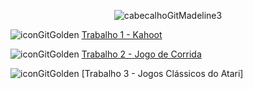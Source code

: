 <div align="center">
  
![cabecalhoGitMadeline3](https://github.com/user-attachments/assets/0c97b6d5-4e63-4d5e-97e6-ed90f92d6524)

</div>

![iconGitGolden](https://github.com/user-attachments/assets/d565c073-5f73-44e3-8668-5ea7e1971764) [Trabalho 1 - Kahoot](https://kahoot.it/)

![iconGitGolden](https://github.com/user-attachments/assets/d565c073-5f73-44e3-8668-5ea7e1971764) [Trabalho 2 - Jogo de Corrida](https://github.com/user-attachments/files/16996582/Trabalho.2.-.Jogo.de.Corrida.pdf)

![iconGitGolden](https://github.com/user-attachments/assets/d565c073-5f73-44e3-8668-5ea7e1971764) [Trabalho 3 - Jogos Clássicos do Atari]

